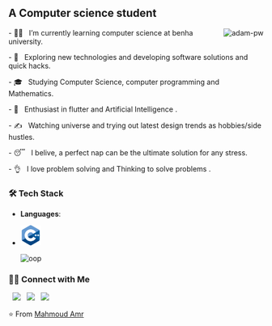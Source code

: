                                             
<h2> A Computer science student  </h2>
<p><img align="right" src="https://github.com/Adam-pw/Adam-pw/blob/main/animation_500_kxa883sd.gif" alt="adam-pw" /></p>
- 👨‍💻 &nbsp; I’m currently learning computer science at benha university.<p></p>
- 🤔 &nbsp; Exploring new technologies and developing software solutions and quick hacks.<p></p>
- 🎓 &nbsp; Studying Computer Science, computer programming and Mathematics.<p></p>
- 🌱 &nbsp; Enthusiast in flutter and Artificial Intelligence .<p></p>
- ✍️ &nbsp; Watching universe and trying out latest design trends as hobbies/side hustles.<p></p>
- 😴 &nbsp; I belive, a perfect nap can be the ultimate solution for any stress.<p></p>
- 👌 &nbsp; I love problem solving and Thinking to solve problems .<p></p>
<h3>🛠 Tech Stack</h3>



- **Languages**:
-  <img src="https://raw.githubusercontent.com/devicons/devicon/master/icons/cplusplus/cplusplus-original.svg"    
      alt="cplusplus" width="40" height="40" />
     
    ![oop](https://img.shields.io/badge/opp%20-%232370ED.svg?style=for-the-badge&logo=c%2B%2B&logoColor=white)
   
    


<h3> 🤝🏻 Connect with Me </h3>
&nbsp; <a href="https://www.instagram.com/mahmodamr500/" target="_blank" rel="noopener noreferrer"><img src="https://img.icons8.com/plasticine/100/000000/instagram-new.png" width="50" /></a>  
&nbsp; <a href="https://www.linkedin.com/in/mahmoud-amr-b557bb249/" target="_blank" rel="noopener noreferrer"><img src="https://img.icons8.com/plasticine/100/000000/linkedin.png" width="50" /></a>
&nbsp; <a href="mailto:mahmodamr500&gmail.com" target="_blank" rel="noopener noreferrer"><img src="https://img.icons8.com/plasticine/100/000000/gmail.png"  width="50" /></a>
</p>

⭐️ From [Mahmoud Amr](https://github.com/mahmod5000)

